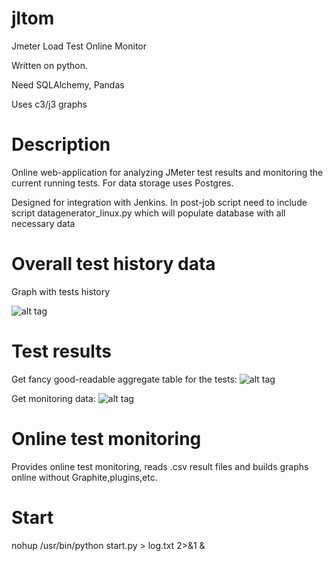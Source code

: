 
# jltom 
Jmeter Load Test Online Monitor

Written on python.

Need SQLAlchemy, Pandas

Uses c3/j3 graphs 
# Description
Online web-application for analyzing JMeter test results and monitoring the current running tests.
For data storage uses Postgres.

Designed for integration with Jenkins. In post-job script need to include script datagenerator_linux.py which will populate database with all necessary data

# Overall test history data
Graph with tests history

![alt tag](https://github.com/v0devil/jltom/blob/master/pics/overall.png)

# Test results
Get fancy good-readable aggregate table for the tests:
![alt tag](https://github.com/v0devil/jltom/blob/master/pics/compare_1.png)

Get monitoring data:
![alt tag](https://github.com/v0devil/jltom/blob/master/pics/compare_2.png)

# Online test monitoring
Provides online test monitoring, reads .csv result files and builds graphs online without Graphite,plugins,etc.

# Start

nohup /usr/bin/python start.py > log.txt 2>&1 &

